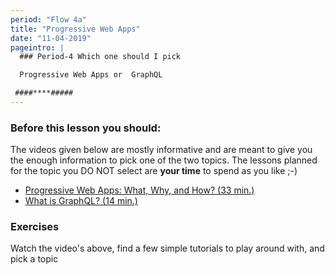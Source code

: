 ```yaml
---
period: "Flow 4a"
title: "Progressive Web Apps"
date: "11-04-2019"
pageintro: | 
  ### Period-4 Which one should I pick

  Progressive Web Apps or  GraphQL

 ####****#####
---
```


### Before this lesson you should:
The videos given below are mostly informative and are meant to give you the enough information to pick one of the two topics. The lessons planned for the topic you DO NOT select are **your time** to spend as you like ;-)
<!--readings_begin-->
- [Progressive Web Apps: What, Why, and How? (33 min.)](https://www.youtube.com/watch?v=eodArdGRIVQ)
- [What is GraphQL? (14 min.)](https://www.youtube.com/watch?v=VjXb3PRL9WI)
<!--readings_end-->

### Exercises
<!--exercises_begin-->
  Watch the video's above, find a few simple tutorials to play around with, and pick a topic
<!--exercises_end-->
